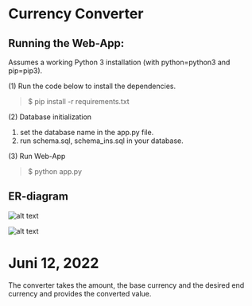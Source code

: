 # Currency Converter
## Running the Web-App:

Assumes a working Python 3 installation (with python=python3 and pip=pip3).

(1) Run the code below to install the dependencies.

>$ pip install -r requirements.txt

(2) Database initialization
1. set the database name in the app.py file.
2. run schema.sql, schema_ins.sql in your database.

(3) Run Web-App
>$ python app.py

## ER-diagram

![alt text]([https://github.com/Rasmushoy/currency_converter/blob/main/Er_3.png])

![alt text](http://url/to/img.png)


# Juni 12, 2022
The converter takes the amount, the base currency and the desired end currency and provides the converted value. 



